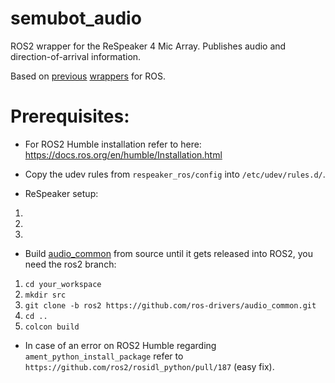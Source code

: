 # semubot_audio 

ROS2 wrapper for the ReSpeaker 4 Mic Array. Publishes audio and direction-of-arrival information. 

Based on [previous](https://github.com/furushchev/respeaker_ros) [wrappers](https://github.com/machinekoder/respeaker) for ROS. <br/>

# Prerequisites:
* For ROS2 Humble installation refer to here: <br/>
https://docs.ros.org/en/humble/Installation.html

* Copy the udev rules from `respeaker_ros/config` into `/etc/udev/rules.d/`. 

* ReSpeaker setup:
1.
2.
3.


* Build [audio_common](https://github.com/ros-drivers/audio_common) from source until it gets released into ROS2, you need the ros2 branch: <br/>
1.  ```cd your_workspace```<br/>
2.  ```mkdir src```<br/>
3.  ```git clone -b ros2 https://github.com/ros-drivers/audio_common.git```  <br/>
4.  ```cd ..``` <br/>
5.  ```colcon build``` <br/>

* In case of an error on ROS2 Humble regarding `ament_python_install_package` refer to `https://github.com/ros2/rosidl_python/pull/187` (easy fix).

